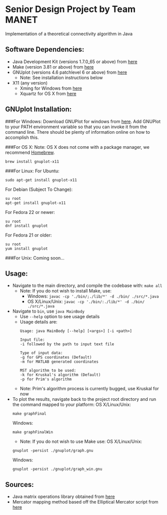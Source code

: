Senior Design Project by Team MANET
===================================
Implementation of a theoretical connectivity algorithm in Java

Software Dependencies:
----------------------
* Java Development Kit (versions 1.7.0_65 or above) from [here](http://www.oracle.com/technetwork/java/javase/downloads/jdk8-downloads-2133151.html)
* Make (version 3.81 or above) from [here](https://www.gnu.org/software/make/)
* GNUplot (versions 4.6 patchlevel 6 or above) from [here](https://sourceforge.net/projects/gnuplot/files/gnuplot/)
	* Note: See installation instructions below
* X11 (any version)
	* Xming for Windows from [here](https://sourceforge.net/projects/xming/)
	* Xquartz for OS X from [here](http://www.xquartz.org/)

GNUplot Installation:
---------------------
###For Windows:
Download GNUPlot for windows from [here](http://www.gnuplot.info/).
Add GNUPlot to your PATH environment variable so that you can invoke it from the command line. 
There should be plenty of information online on how to accomplish this.

###For OS X:
Note: OS X does not come with a package manager, we recommend [Homebrew](http://brew.sh/).
```
brew install gnuplot-x11
```

###For Linux:
For Ubuntu:
```
sudo apt-get install gnuplot-x11
```

For Debian (Subject To Change):
```
su root
apt-get install gnuplot-x11
```

For Fedora 22 or newer:
```
su root
dnf install gnuplot
```

For Fedora 21 or older:
```
su root
yum install gnuplot
```

###For Unix:
Coming soon...

Usage:
------
* Navigate to the main directory, and compile the codebase with: `make all`
	* Note: If you do not wish to install Make, use:
		* Windows: `javac -cp './bin/;./lib/*' -d ./bin/ ./src/*.java`
		* OS X/Linux/Unix: `javac -cp './bin/:./lib/*' -d ./bin/ ./src/*.java`
* Navigate to `bin`, use `java MainBody`
	* Use `--help` option to see usage details
	* Usage details are:
		```
		Usage: java MainBody [--help] [<args>] [-i <path>]

		Input file:
		-i followed by the path to input text file

		Type of input data:
		-g for GPS coordinates (Default)
		-m for MATLAB generated coordinates

		MST algorithm to be used:
		-k for Kruskal's algorithm (Default)
		-p for Prim's algorithm
		```
	* Note: Prim's algorithm process is currently bugged, use Kruskal for now 
* To plot the results, navigate back to the project root directory and run the command mapped to your platform:
  OS X/Linux/Unix:
  ```
  make graphFinal
  ```
  Windows:
  ```
  make graphFinalWin
  ```
  * Note: If you do not wish to use Make use:
  OS X/Linux/Unix:
  ```
  gnuplot -persist ./gnuplot/graph.gnu
  ```
  Windows:
  ```
  gnuplot -persist ./gnuplot/graph_win.gnu
  ```

Sources:
--------
* Java matrix operations library obtained from [here](http://math.nist.gov/javanumerics/jama/)
* Mercator mapping method based off the Elliptical Mercator script from [here](http://wiki.openstreetmap.org/wiki/Mercator#Elliptical_Mercator)
